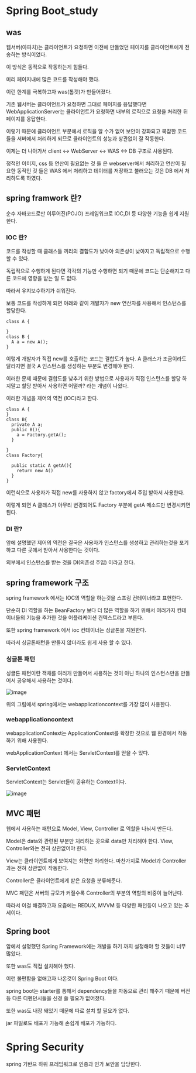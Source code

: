 # Spring Boot_study

## was

웹서버(아파치)는 클라이언트가 요청하면 이전에 만들었던 페이지를 클라이언트에게 전송하는 방식이었다.

이 방식은 동적으로 작동하는게 힘들다.

미리 페이지내에 많은 코드를 작성해야 했다.

이런 한계를 극복하고자 was(톰캣)가 만들어졌다. 

기존 웹서버는 클라이언트가 요청하면 그대로 페이지를 응답했다면 WebApplicationServer는 클라이언트가 요청하면 내부의 로직으로 요청을 처리한 뒤 페이지를 응답한다.

이렇기 때문에 클라이언트 부분에서 로직을 알 수가 없어 보안이 강화되고 복잡한 코드들을 서버에서 처리하게 되므로 클라이언트의 성능과 상관없이 잘 작동한다.

이제는 더 나아가서 client <-> WebServer <-> WAS <-> DB 구조로 사용된다.

정적인 이미지, css 등 연산이 필요없는 것 들 은 webserver에서 처리하고 연산이 필요한 동적인 것 들은 WAS 에서 처리하고 데이터를 저장하고 불러오는 것은 DB 에서 처리하도록 하였다. 


## spring framwork 란?

순수 자바코드로만 이루어진(POJO) 프레임워크로 IOC,DI 등 다양한 기능을 쉽게 지원한다.

### IOC 란?

코드를 작성할 때 클래스들 끼리의 결합도가 낮아야 의존성이 낮아지고 독립적으로 수행 할 수 있다.

독립적으로 수행하게 된다면 각각의 기능만 수행하면 되기 때문에 코드는 단순해지고 다른 코드에 영향을 받는 일 도 없다.

따라서 유지보수하기가 쉬워진다.

보통 코드를 작성하게 되면 아래와 같이 개발자가 new 연산자를 사용해서 인스턴스를 할당한다.

```
class A {

}
class B {
  A a = new A();
}

```

이렇게 개발자가 직접 new를 호출하는 코드는 결합도가 높다. A 클래스가 조금이라도 달라지면 결국 A 인스턴스를 생성하는 부분도 변경해야 한다.

이러한 문제 때문에 결합도를 낮추기 위한 방법으로 사용자가 직접 인스턴스를 할당 하지말고 할당 받아서 사용하면 어떨까? 라는 개념이 나왔다.

이러한 개념을 제어의 역전 (IOC)라고 한다.

```
class A {
}
class B{
  private A a;
  public B(){
    a = Factory.getA();
  }

}
class Factory{
  
  public static A getA(){
    return new A() 
  }
}
```
이런식으로 사용자가 직접 new를 사용하지 않고 factory에서 주입 받아서 사용한다.

이렇게 되면 A 클래스가 아무리 변경되어도 Factory 부분에 getA 메소드만 변경시키면 된다.

### DI 란?

앞에 설명했던 제어의 역전은 결국은 사용자가 인스턴스를 생성하고 관리하는것을 포기하고 다른 곳에서 받아서 사용한다는 것이다.

외부에서 인스턴스를 받는 것을 DI(의존성 주입) 이라고 한다.

## spring framework 구조 

spring framework 에서는 IOC의 역할을 하는것을 스프링 컨테이너라고 표현한다.

단순히 DI 역할을 하는 BeanFactory 보다 더 많은 역할을 하기 위해서 여러가지 컨테이너들의 기능을 추가한 것을 어플리케이션 컨텍스트라고 부른다.

또한 spring framework 에서 ioc 컨테이너는 싱글톤을 지원한다.

따라서 싱글톤패턴을 만들지 않더라도 쉽게 사용 할 수 있다.

### 싱글톤 패턴

싱글톤 패턴이란 객채를 여러개 만들어서 사용하는 것이 아닌 하나의 인스턴스만을 만들어서 공유해서 사용하는 것이다.

![image](https://user-images.githubusercontent.com/31639082/153121701-41f79c6e-a4a3-483a-a0bb-14eeec633798.png)

위의 그림에서 spring에서는 webapplicationcontext를 가장 많이 사용한다.

### webapplicationcontext

webapplicationContext는 ApplicationContext를 확장한 것으로 웹 환경에서 작동하기 위해 사용한다.

webApplicationContext 에서는 ServletContext를 얻을 수 있다.

### ServletContext

ServletContext는 Servlet들이 공유하는 Context이다.

![image](https://user-images.githubusercontent.com/31639082/153130328-ebfb8f3c-d9a3-4bdb-8b50-9009cb01e377.png)

## MVC 패턴

웹에서 사용하는 패턴으로 Model, View, Controller 로 역할을 나눠서 만든다.

Model은 data와 관련된 부분만 처리하는 곳으로 data만 처리해야 한다. View, Controller와는 전혀 상관없어야 한다.

View는 클라이언트에게 보여지는 화면만 처리한다. 마찬가지로 Model과 Controller과는 전혀 상관없이 작동한다.

Controller은 클라이언트에게 받은 요청을 분류해준다. 

MVC 패턴은 서버의 규모가 커질수록 Controller의 부분의 역할의 비중이 늘어난다.

따라서 이걸 해결하고자 요즘에는 REDUX, MVVM 등 다양한 패턴등이 나오고 있는 추세이다.

## Spring boot 

앞에서 설명했던 Spring Framework에는 개발을 하기 까지 설정해야 할 것들이 너무 많았다.

또한 was도 직접 설치해야 했다.

이런 불편함을 없애고자 나온것이 Spring Boot 이다.

spring boot는 starter를 통해서 dependency들을 자동으로 관리 해주기 때문에 버전등 다른 디펜던시들을 신경 쓸 필요가 없어졌다.

또한 was도 내장 돼있기 때문에 따로 설치 할 필요가 없다.

jar 파일로도 배포가 가능해 손쉽게 배포가 가능하다.

# Spring Security

spring 기반으 하위 프레임워크로 인증과 인가 보안을 담당한다.





